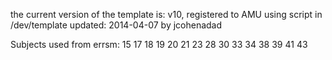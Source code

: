 the current version of the template is: v10, registered to AMU using script in /dev/template
updated: 2014-04-07 by jcohenadad

Subjects used from errsm:
15
17
18
19
20
21
23
28
30
33
34
38
39
41
43